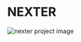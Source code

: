 # NEXTER
<img src="https://github.com/amreshk005/nexter.github.io/blob/master/img/github_img.png" alt="nexter project image">
